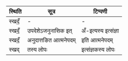 | स्थिति | सूत्र | टिप्पणी |
| ----- | ------- | ------ |
| स्खदँ॒ | - | - |
| स्खदँ॒ | उपदेशेऽजनुनासिक इत् | अँ-इत्यस्य इत्संज्ञा |
| स्खदँ॒ | अनुदात्तङित आत्मनेपदम् | इति आत्मनेपदम् |
| स्खद् | तस्य लोपः | इत्संज्ञकस्य लोपः |

